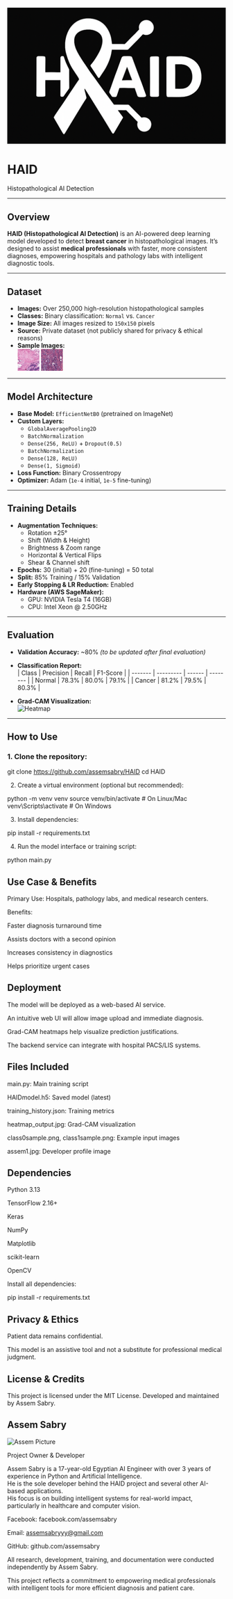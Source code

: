![HAID Logo](images/HAID.png)


# HAID
Histopathological AI Detection

---

##  Overview

**HAID (Histopathological AI Detection)** is an AI-powered deep learning model developed to detect **breast cancer** in histopathological images. It’s designed to assist **medical professionals** with faster, more consistent diagnoses, empowering hospitals and pathology labs with intelligent diagnostic tools.

---

##  Dataset

- **Images:** Over 250,000 high-resolution histopathological samples  
- **Classes:** Binary classification: `Normal` vs. `Cancer`  
- **Image Size:** All images resized to `150x150` pixels  
- **Source:** Private dataset (not publicly shared for privacy & ethical reasons)  
- **Sample Images:**  
  ![Sample Normal](images/class0sample.png) ![Sample Cancer](images/class1sample.png)

---

##  Model Architecture

- **Base Model:** `EfficientNetB0` (pretrained on ImageNet)
- **Custom Layers:**
  - `GlobalAveragePooling2D`
  - `BatchNormalization`
  - `Dense(256, ReLU)` + `Dropout(0.5)`
  - `BatchNormalization`
  - `Dense(128, ReLU)`
  - `Dense(1, Sigmoid)`
- **Loss Function:** Binary Crossentropy  
- **Optimizer:** Adam (`1e-4` initial, `1e-5` fine-tuning)

---

##  Training Details

- **Augmentation Techniques:**
  - Rotation ±25°
  - Shift (Width & Height)
  - Brightness & Zoom range
  - Horizontal & Vertical Flips
  - Shear & Channel shift
- **Epochs:** 30 (initial) + 20 (fine-tuning) = 50 total  
- **Split:** 85% Training / 15% Validation  
- **Early Stopping & LR Reduction:** Enabled  
- **Hardware (AWS SageMaker):**
  - GPU: NVIDIA Tesla T4 (16GB)
  - CPU: Intel Xeon @ 2.50GHz

---

##  Evaluation

- **Validation Accuracy:** ~80% *(to be updated after final evaluation)*  
- **Classification Report:**  
  | Class   | Precision | Recall | F1-Score |
  | ------- | --------- | ------ | -------- |
  | Normal  | 78.3%     | 80.0%  | 79.1%    |
  | Cancer  | 81.2%     | 79.5%  | 80.3%    |

- **Grad-CAM Visualization:**  
  ![Heatmap](images/heatmap_output.jpg)

---

##  How to Use

### 1. Clone the repository:

git clone https://github.com/assemsabry/HAID
cd HAID


2. Create a virtual environment (optional but recommended):

python -m venv venv
source venv/bin/activate       # On Linux/Mac
venv\Scripts\activate          # On Windows

3. Install dependencies:

pip install -r requirements.txt

4. Run the model interface or training script:

python main.py

## Use Case & Benefits
Primary Use: Hospitals, pathology labs, and medical research centers.

Benefits:

Faster diagnosis turnaround time

Assists doctors with a second opinion

Increases consistency in diagnostics

Helps prioritize urgent cases

## Deployment
The model will be deployed as a web-based AI service.

An intuitive web UI will allow image upload and immediate diagnosis.

Grad-CAM heatmaps help visualize prediction justifications.

The backend service can integrate with hospital PACS/LIS systems.

## Files Included
main.py: Main training script

HAIDmodel.h5: Saved model (latest)

training_history.json: Training metrics

heatmap_output.jpg: Grad-CAM visualization

class0sample.png, class1sample.png: Example input images

assem1.jpg: Developer profile image

## Dependencies
Python 3.13

TensorFlow 2.16+

Keras

NumPy

Matplotlib

scikit-learn

OpenCV

Install all dependencies:

pip install -r requirements.txt

## Privacy & Ethics
Patient data remains confidential.

This model is an assistive tool and not a substitute for professional medical judgment.

## License & Credits
This project is licensed under the MIT License.
Developed and maintained by Assem Sabry.

## Assem Sabry
![Assem Picture](images/assem1.png)

Project Owner & Developer

Assem Sabry is a 17-year-old Egyptian AI Engineer with over 3 years of experience in Python and Artificial Intelligence.  
He is the sole developer behind the HAID project and several other AI-based applications.  
His focus is on building intelligent systems for real-world impact, particularly in healthcare and computer vision.


Facebook: facebook.com/assemsabry

Email: assemsabryyy@gmail.com

GitHub: github.com/assemsabry

All research, development, training, and documentation were conducted independently by Assem Sabry.

This project reflects a commitment to empowering medical professionals with intelligent tools for more efficient diagnosis and patient care.

